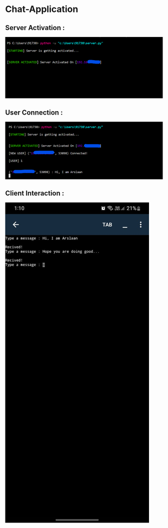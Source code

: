 # Chat-Application


## Server Activation : 

<img src="https://github.com/Arslaan-Thanedar/Chat-Application/blob/master/Server%20Activation.png">

## User Connection :

<img src="https://github.com/Arslaan-Thanedar/Chat-Application/blob/master/Server%20User%20Connection%20.png">

## Client Interaction : 

<img src="https://github.com/Arslaan-Thanedar/Chat-Application/blob/master/Client%20img.jpeg">
